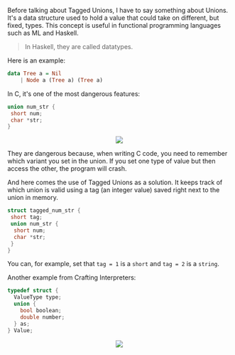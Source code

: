 Before talking about Tagged Unions, I have to say something about Unions. It's a data structure used to hold a value that could take on different, but fixed, types. This concept is useful in functional programming languages such as ML and Haskell.

>In Haskell, they are called datatypes.

Here is an example:

```haskell
data Tree a = Nil
    | Node a (Tree a) (Tree a)
```

In C, it's one of the most dangerous features:

```C
union num_str {
 short num;
 char *str;
}
```

<div align="center">
<img src="https://i.imgur.com/CITtbFj.png" />
</div>

They are dangerous because, when writing C code, you need to remember which variant you set in the union. If you set one type of value but then access the other, the program will crash.

And here comes the use of Tagged Unions as a solution. It keeps track of which union is valid using a tag (an integer value) saved right next to the union in memory.

```c
struct tagged_num_str {
 short tag;
 union num_str {
  short num;
  char *str;
 }
}
```

You can, for example, set that `tag = 1` is a `short` and `tag = 2` is a `string`.

Another example from Crafting Interpreters:

```C
typedef struct {
  ValueType type;
  union {
    bool boolean;
    double number;
  } as; 
} Value;
```

<div align="center">
<img src="https://craftinginterpreters.com/image/types-of-values/value.png" />
</div>
